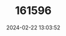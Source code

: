 ---
title: "161596"
category: "Aptychotrema rostrata"
draft: false
date: 2024-02-22 13:03:52
languages:
  English: ["Banks Shovelnose Ray", "Eragoni", "Shovelnose Shark", "Eastern Shovelnose Ray"]
---